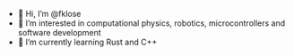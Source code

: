 - 👋 Hi, I’m @fklose
- 👀 I’m interested in computational physics, robotics, microcontrollers and software development
- 🌱 I’m currently learning Rust and C++
<!---
fklose/fklose is a ✨ special ✨ repository because its `README.md` (this file) appears on your GitHub profile.
You can click the Preview link to take a look at your changes.
--->
